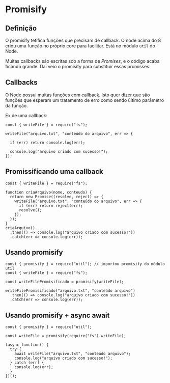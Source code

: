 # Promisify

## Definição

O promisify tetifica funções que precisam de callback. O node acima do 8 criou
uma função no próprio core para facilitar. Está no módulo `util` do Node.

Muitas callbacks são escritas sob a forma de _Promises_, e o código acaba
ficando grande. Daí veio o promisify para substituir essas promisses.

## Callbacks

O Node possui muitas funções com callback. Isto quer dizer que são funções que
esperam um tratamento de erro como sendo último parâmetro da função.

Ex de uma callback:

```
const { writeFile } = require("fs");

writeFile("arquivo.txt", "conteúdo do arquivo", err => {

  if (err) return console.log(err);

  console.log("arquivo criado com sucesso!");
});
```

## Promissificando uma callback

```
const { writeFile } = require("fs");

function criaArquivo(nome, conteudo) {
  return new Promise((resolve, reject) => {
    writeFile("arquivo.txt", "conteúdo do arquivo", err => {
      if (err) return reject(err);
      resolve();
    });
  });
}
criaArquivo()
  .then(() => console.log("arquivo criado com sucesso!"))
  .catch(err => console.log(err));
```

## Usando promisify

```
const { promisify } = require("util"); // importou promisify do módulo util
const { writeFile } = require("fs");

const writeFilePromisificado = promisify(writeFile);

writeFilePromisificado("arquivo.txt", "conteúdo arquivo")
  .then(() => console.log("arquivo criado com sucesso!"))
  .catch(err => console.log(err));
```

## Usando promisify + async await

```
const { promisify } = require("util");

const writeFile = promisify(require("fs").writeFile);

(async function() {
  try {
    await writeFile("arquivo.txt", "conteúdo arquivo");
    console.log("arquivo criado com sucesso!");
  } catch (err) {
    console.log(err);
  }
})();
```
